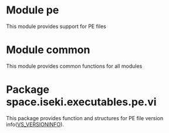 # Module pe

This module provides support for PE files

# Module common

This module provides common functions for all modules

# Package space.iseki.executables.pe.vi

This package provides function and structures for PE file version
info([VS_VERSIONINFO](https://learn.microsoft.com/en-us/windows/win32/menurc/vs-versioninfo)).

